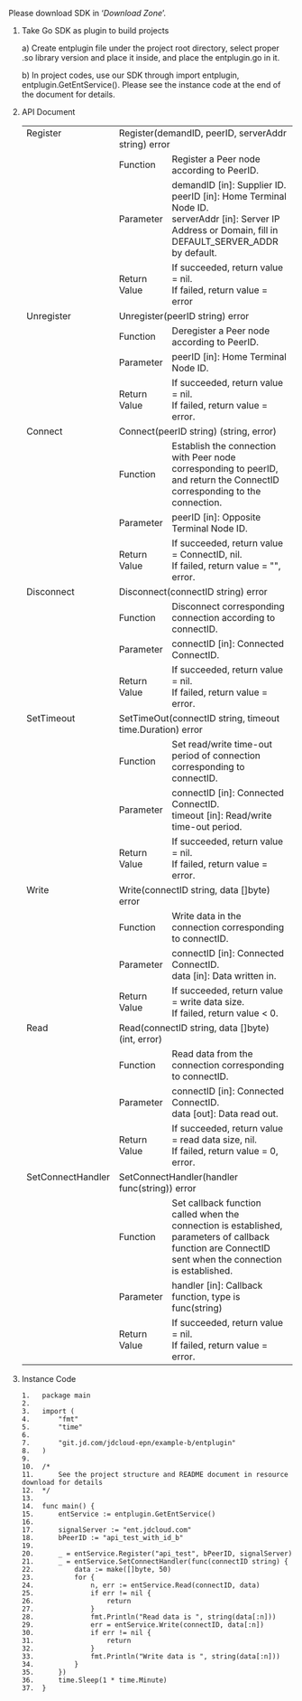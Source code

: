 Please download SDK in  ‘*Download Zone*’.

1. Take Go SDK as plugin to build projects

   a) Create entplugin file under the project root directory, select proper .so library version and place it inside, and place the entplugin.go in it.

   b) In project codes, use our SDK through import entplugin, entplugin.GetEntService(). Please see the instance code at the end of the document for details.

2. API Document

   <table>
     <tr valign="top">
       <td rowspan="4">Register</td>
       <td colspan="2">Register(demandID, peerID, serverAddr string) error</td>
     </tr>
     <tr>
       <td>Function</td>
       <td>Register a Peer node according to PeerID.</td>
     </tr>
     <tr>
       <td>Parameter</td>
       <td>demandID [in]: Supplier ID.<br>
   		peerID [in]: Home Terminal Node ID.<br>
   		serverAddr [in]: Server IP Address or Domain, fill in DEFAULT_SERVER_ADDR by default.
   	</td>
     </tr>
     <tr>
       <td width="10%">Return Value</td>
       <td>If succeeded, return value = nil.<br>
   		If failed, return value = error
   	</td>
     </tr>
     <tr valign="top">
       <td rowspan="4">Unregister</td>
       <td colspan="2">Unregister(peerID string) error</td>
     </tr>
     <tr>
       <td>Function</td>
       <td>Deregister a Peer node according to PeerID.</td>
     </tr>
     <tr>
       <td>Parameter</td>
       <td>peerID [in]: Home Terminal Node ID.</td>
     </tr>
     <tr>
       <td>Return Value</td>
       <td>If succeeded, return value = nil.<br>
   		If failed, return value = error.
   	</td>
     </tr>
     <tr valign="top">
       <td rowspan="4">Connect</td>
       <td colspan="2">Connect(peerID string) (string, error)</td>
     </tr>
     <tr>
       <td>Function</td>
       <td>Establish the connection with Peer node corresponding to peerID, and return the ConnectID corresponding to the connection.</td>
     </tr>
     <tr>
       <td>Parameter</td>
       <td>peerID [in]: Opposite Terminal Node ID.</td>
     </tr>
     <tr>
       <td>Return Value</td>
       <td>If succeeded, return value = ConnectID, nil.<br>
   		If failed, return value = "", error.
   	</td>
     </tr>
     <tr valign="top">
       <td rowspan="4">Disconnect</td>
       <td colspan="2">Disconnect(connectID string) error</td>
     </tr>
     <tr>
       <td>Function</td>
       <td>Disconnect corresponding connection according to connectID.</td>
     </tr>
     <tr>
       <td>Parameter</td>
       <td>connectID [in]: Connected ConnectID.</td>
     </tr>
     <tr>
       <td>Return Value</td>
       <td>If succeeded, return value = nil.<br>
   		If failed, return value = error.
   	</td>
     </tr>
     <tr valign="top">
       <td rowspan="4">SetTimeout</td>
       <td colspan="2">SetTimeOut(connectID string, timeout time.Duration) error</td>
     </tr>
     <tr>
       <td>Function</td>
       <td>Set read/write time-out period of connection corresponding to connectID.</td>
     </tr>
     <tr>
       <td>Parameter</td>
       <td>connectID [in]: Connected ConnectID.<br>
   		timeout [in]: Read/write time-out period.
   	</td>
     </tr>
     <tr>
       <td>Return Value</td>
       <td>If succeeded, return value = nil.<br>
   		If failed, return value = error.
   	</td>
     </tr>
     <tr valign="top">
       <td rowspan="4">Write</td>
       <td colspan="2">Write(connectID string, data []byte) error</td>
     </tr>
     <tr>
       <td>Function</td>
       <td>Write data in the connection corresponding to connectID.</td>
     </tr>
     <tr>
       <td>Parameter</td>
       <td>connectID [in]: Connected ConnectID.<br>
   		data [in]: Data written in.
   	</td>
     </tr>
     <tr>
       <td>Return Value</td>
       <td>If succeeded, return value = write data size.<br>
   		If failed, return value < 0.
   	</td>
     </tr>
     <tr valign="top">
       <td rowspan="4">Read</td>
       <td colspan="2">Read(connectID string, data []byte) (int, error)</td>
     </tr>
     <tr>
       <td>Function</td>
       <td>Read data from the connection corresponding to connectID.</td>
     </tr>
     <tr>
       <td>Parameter</td>
       <td>connectID [in]: Connected ConnectID.<br>
   		data [out]: Data read out.
   	</td>
     </tr>
     <tr>
       <td>Return Value</td>
       <td>If succeeded, return value = read data size, nil.<br>
   		If failed, return value = 0, error.
   	</td>
     </tr>
     <tr valign="top">
       <td rowspan="4">SetConnectHandler</td>
       <td colspan="2">SetConnectHandler(handler func(string)) error</td>
     </tr>
     <tr>
       <td>Function</td>
       <td>Set callback function called when the connection is established, parameters of callback function are ConnectID sent when the connection is established.</td>
     </tr>
     <tr>
       <td>Parameter</td>
       <td>handler [in]: Callback function, type is func(string)</td>
     </tr>
     <tr>
       <td>Return Value</td>
       <td>If succeeded, return value = nil.<br>
   		If failed, return value = error.
   	</td>
     </tr>
   </table>

3. Instance Code

   ```
   1.	package main
   2.	 
   3.	import (
   4.	    "fmt"
   5.	    "time"
   6.	 
   7.	    "git.jd.com/jdcloud-epn/example-b/entplugin"
   8.	)
   9.	 
   10.	/*
   11.	    See the project structure and README document in resource download for details
   12.	*/
   13.	 
   14.	func main() {
   15.	    entService := entplugin.GetEntService()
   16.	 
   17.	    signalServer := "ent.jdcloud.com"
   18.	    bPeerID := "api_test_with_id_b"
   19.	 
   20.	    _ = entService.Register("api_test", bPeerID, signalServer)
   21.	    _ = entService.SetConnectHandler(func(connectID string) {
   22.	        data := make([]byte, 50)
   23.	        for {
   24.	            n, err := entService.Read(connectID, data)
   25.	            if err != nil {
   26.	                return
   27.	            }
   28.	            fmt.Println("Read data is ", string(data[:n]))
   29.	            err = entService.Write(connectID, data[:n])
   30.	            if err != nil {
   31.	                return
   32.	            }
   33.	            fmt.Println("Write data is ", string(data[:n]))
   34.	        }
   35.	    })
   36.	    time.Sleep(1 * time.Minute)
   37.	}
   ```

